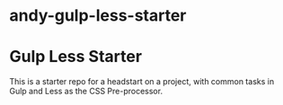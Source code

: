 # andy-gulp-less-starter

<h1>Gulp Less Starter</h1>

<p>This is a starter repo for a headstart on a project, with common tasks in Gulp and Less as the CSS Pre-processor.</p>
